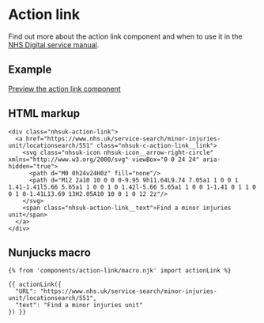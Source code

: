 # Action link

Find out more about the action link component and when to use it in the [NHS Digital service manual](https://beta.nhs.uk/service-manual/).

## Example

[Preview the action link component]()

## HTML markup

    <div class="nhsuk-action-link">
      <a href="https://www.nhs.uk/service-search/minor-injuries-unit/locationsearch/551" class="nhsuk-c-action-link__link">
        <svg class="nhsuk-icon nhsuk-icon__arrow-right-circle" xmlns="http://www.w3.org/2000/svg" viewBox="0 0 24 24" aria-hidden="true">
          <path d="M0 0h24v24H0z" fill="none"/>
          <path d="M12 2a10 10 0 0 0-9.95 9h11.64L9.74 7.05a1 1 0 0 1 1.41-1.41l5.66 5.65a1 1 0 0 1 0 1.42l-5.66 5.65a1 1 0 0 1-1.41 0 1 1 0 0 1 0-1.41L13.69 13H2.05A10 10 0 1 0 12 2z"/>
        </svg>
        <span class="nhsuk-action-link__text">Find a minor injuries unit</span>
      </a>
    </div>

## Nunjucks macro

    {% from 'components/action-link/macro.njk' import actionLink %}

    {{ actionLink({
      "URL": "https://www.nhs.uk/service-search/minor-injuries-unit/locationsearch/551",
      "text": "Find a minor injuries unit"
    }) }}
